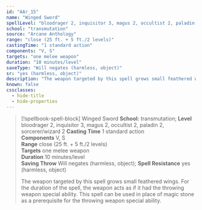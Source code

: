 ```yaml
---
id: "AAr_15"
name: "Winged Sword"
spellLevel: "bloodrager 2, inquisitor 3, magus 2, occultist 2, paladin 2, sorcerer/wizard 2"
school: "transmutation"
source: "Arcane Anthology"
range: "close (25 ft. + 5 ft./2 levels)"
castingTime: "1 standard action"
components: "V, S"
targets: "one melee weapon"
duration: "10 minutes/level"
saveType: "Will negates (harmless, object)"
sr: "yes (harmless, object)"
description: "The weapon targeted by this spell grows small feathered wings. For the duration of the spell, the weapon acts as if it had the throwing weapon special ability. This spell can be used in place of magic stone as a prerequisite for the throwing weapon special ability."
known: false
cssclasses:
  - hide-title
  - hide-properties
---
```


> [!spellbook-spell-block] Winged Sword
> **School:** transmutation; **Level** bloodrager 2, inquisitor 3, magus 2, occultist 2, paladin 2, sorcerer/wizard 2
> **Casting Time** 1 standard action  
> **Components** V, S  
> **Range** close (25 ft. + 5 ft./2 levels)  
> **Targets** one melee weapon  
> **Duration** 10 minutes/level  
> **Saving Throw** Will negates (harmless, object); **Spell Resistance** yes (harmless, object)
> 
> The weapon targeted by this spell grows small feathered wings. For the duration of the spell, the weapon acts as if it had the throwing weapon special ability. This spell can be used in place of magic stone as a prerequisite for the throwing weapon special ability.